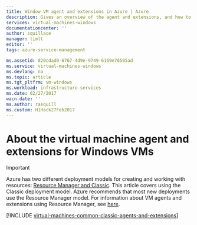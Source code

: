 ```yaml
---
title: Window VM agent and extensions in Azure | Azure
description: Gives an overview of the agent and extensions, and how to install the agent, using the classic deployment model on Windows VMs.
services: virtual-machines-windows
documentationcenter: ''
author: squillace
manager: timlt
editor: ''
tags: azure-service-management

ms.assetid: 820cdad0-6767-4d9e-9749-6169e76505ad
ms.service: virtual-machines-windows
ms.devlang: na
ms.topic: article
ms.tgt_pltfrm: vm-windows
ms.workload: infrastructure-services
ms.date: 02/27/2017
wacn.date: ''
ms.author: rasquill
ms.custom: H1Hack27Feb2017
---
```


# About the virtual machine agent and extensions for Windows VMs

> [!IMPORTANT]
> Azure has two different deployment models for creating and working with resources: [Resource Manager and Classic](../azure-resource-manager/resource-manager-deployment-model.md). This article covers using the Classic deployment model. Azure recommends that most new deployments use the Resource Manager model. For information about VM agents and extensions using Resource Manager, see [here](./virtual-machines-windows-extensions-features.md).

[!INCLUDE [virtual-machines-common-classic-agents-and-extensions](../../includes/virtual-machines-common-classic-agents-and-extensions.md)]